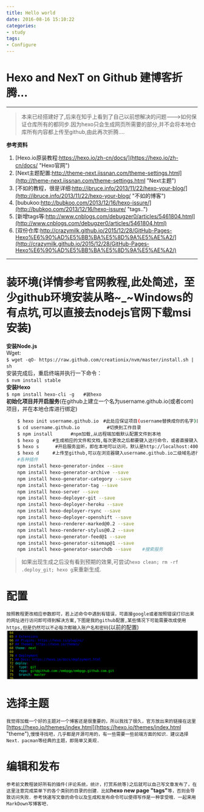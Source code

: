 ```yaml
---
title: Hello world
date: 2016-08-16 15:10:22
categories:
- study
tags:
- Configure
---
```


Hexo and NexT on Github 建博客折腾...
==============

------   
> 本来已经搭建好了,后来在知乎上看到了自己以前想解决的问题--->如何保证仓库所有的都同步.因为hexo只会生成网页所需要的部分,并不会将本地仓库所有内容都上传至github,由此再次折腾....

**参考资料**  
1. [Hexo.io原装教程:https://hexo.io/zh-cn/docs/](https://hexo.io/zh-cn/docs/ "Hexo官网")  
2. [Next主题配置:http://theme-next.iissnan.com/theme-settings.html](http://theme-next.iissnan.com/theme-settings.html "Next主题")  
3. [不如的教程，很是详细:http://ibruce.info/2013/11/22/hexo-your-blog/](http://ibruce.info/2013/11/22/hexo-your-blog/ "不如的博客")  
4. [bubukoo:http://bubkoo.com/2013/12/16/hexo-issure/](http://bubkoo.com/2013/12/16/hexo-issure/ "tags..")  
5. [新增tags等:http://www.cnblogs.com/debugzer0/articles/5461804.html](http://www.cnblogs.com/debugzer0/articles/5461804.html)  
6. [双份仓库:http://crazymilk.github.io/2015/12/28/GitHub-Pages-Hexo%E6%90%AD%E5%BB%BA%E5%8D%9A%E5%AE%A2/](http://crazymilk.github.io/2015/12/28/GitHub-Pages-Hexo%E6%90%AD%E5%BB%BA%E5%8D%9A%E5%AE%A2/)

---

# 装环境(详情参考官网教程,此处简述，至少github环境安装从略~_~Windows的有点坑,可以直接去nodejs官网下载msi安装)  


**安装Node.js**  
	Wget:  
	`$ wget -qO- https://raw.github.com/creationix/nvm/master/install.sh | sh`  
	安装完成后，重启终端并执行一下命令：  
	`$ nvm install stable`  
**安装Hexo**  
	`$ npm install hexo-cli -g　　#装hexo`   
**初始化项目并开启服务**(在github上建立一个名为username.github.io(或者com)项目，并在本地仓库进行绑定)
```bash
	$ hexo init username.github.io　#此处应保证项目(username替换成你的名字)目录已被git remote add等操作过即已经绑定github项目,如果不绑定也能用即可忽略  
	$ cd username.github.io　　　　　　#切换到工作目录   
	$ npm install　　　　#npm加载,从远程端加载默认配置文件到本地  
	$ hexo g　　　#生成相应的文件和文档,每次更改之后都要键入这行命令，或者直接键入hexo g -d就可生成并上传  
	$ hexo s 　　　#开启服务监听，即在本地可以访问，默认是http://localhost:4000,每次可以先在本地浏览无误后上传至github  
	$ hexo d　　　#上传至github,可以在浏览器键入username.github.io二级域名进行访问，在此之前需要配置好_config.yml文件  
    #各种插件
    npm install hexo-generator-index --save
	npm install hexo-generator-archive --save
	npm install hexo-generator-category --save
	npm install hexo-generator-tag --save
	npm install hexo-server --save
	npm install hexo-deployer-git --save
	npm install hexo-deployer-heroku --save
	npm install hexo-deployer-rsync --save
	npm install hexo-deployer-openshift --save
	npm install hexo-renderer-marked@0.2 --save
	npm install hexo-renderer-stylus@0.2 --save
	npm install hexo-generator-feed@1 --save
	npm install hexo-generator-sitemap@1 --save
	npm install hexo-generator-searchdb --save    #搜索服务

```  

> 如果出现生成之后没有看到预期的效果,可尝试`hexo clean; rm -rf .deploy_git; hexo g`来重新生成.  

# 配置  
`按照教程更改相应参数即可，若上述命令中遇到有错误，可直接google或者按照错误打印出来的网址进行访问即可得到解决方案,下图是我的github配置,某些情况下可能需要改成使用https,但是仍然可以不必每次都输入账户名和密码`(以前的配置)   
![github配置](/images/git.png)
# 选择主题  
`我觉得加载一个好的主题对一个博客还是很重要的，所以我找了很久，官方放出来的链接在这里`[https://hexo.io/themes/index.html](https://hexo.io/themes/index.html "theme"),`慢慢寻找吧，几乎都是开源可用的，有一些需要一些前端方面的知识．建议选择Next．pacman等经典的主题，即简单又美观.  `  
#  编辑和发布  
`参考前文教程装好所有的插件(评论系统，统计，打赏系统等)之后就可以自己写文章发布了，在这里注意完成菜单下的各个类别的目录的创建．比如`**hexo new page "tags"**`等，否则会导致访问失败．参考快速写文章的命令以及生成和发布命令可以使得写作是一种享受哦．一起来用MarkDown写博客吧.`  
